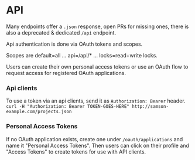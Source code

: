 # API

Many endpoints offer a `.json` response, open PRs for missing ones, there is also a deprecated & dedicated `/api` endpoint.

Api authentication is done via OAuth tokens and scopes.

Scopes are default=all ... api=/api/* ... locks=read+write locks.

Users can create their own personal access tokens or use an OAuth flow to request access for registered OAuth applications.

### Api clients

To use a token via an api clients, send it as `Authorization: Bearer` header.
`curl -H "Authorization: Bearer TOKEN-GOES-HERE" http://samson-example.com/projects.json`

### Personal Access Tokens

If no OAuth application exists, create one under `/oauth/applications` and name it "Personal Access Tokens".
Then users can click on their profile and "Access Tokens" to create tokens for use with API clients.
